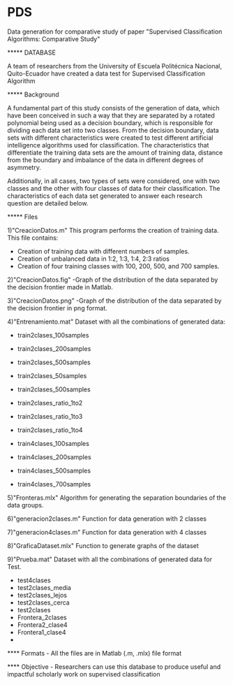 # PDS
Data generation for comparative study of paper "Supervised Classification Algorithms: Comparative Study"

***** DATABASE

A team of researchers from the University of Escuela Politécnica Nacional, Quito-Ecuador have created a data test for Supervised Classification Algorithm


***** Background 

A fundamental part of this study consists of the generation of data, which have  been conceived in such a way that they are separated by a rotated polynomial being  used as a decision boundary, which is responsible for dividing each data set into  two classes. From the decision boundary, data sets with different characteristics  were created to test different artificial intelligence algorithms used for classification.  The characteristics that differentiate the training data sets are the amount of training  data, distance from the boundary and imbalance of the data in different degrees of asymmetry.

Additionally, in all cases, two types of sets were considered, one with two classes  and the other with four classes of data for their classification. The characteristics  of each data set generated to answer each research question are detailed below.



***** Files

1)"CreacionDatos.m" 
This program performs the creation of training data. This file contains:
- Creation of training data with different numbers of samples.
- Creation of unbalanced data in 1:2, 1:3, 1:4, 2:3 ratios
- Creation of four training classes with 100, 200, 500, and 700 samples.

2)"CreacionDatos.fig" 
-Graph of the distribution of the data separated by the decision frontier made in Matlab.

3)"CreacionDatos.png" 
-Graph of the distribution of the data separated by the decision frontier in png format.

4)"Entrenamiento.mat" 
Dataset with all the combinations of generated data:
- train2clases_100samples
- train2clases_200samples
- train2clases_500samples
- train2clases_50samples
- train2clases_500samples

- train2clases_ratio_1to2
- train2clases_ratio_1to3
- train2clases_ratio_1to4

- train4clases_100samples
- train4clases_200samples
- train4clases_500samples
- train4clases_700samples

5)"Fronteras.mlx" 
Algorithm for generating the separation boundaries of the data groups.

6)"generacion2clases.m" 
Function for data generation with 2 classes

7)"generacion4clases.m" 
Function for data generation with 4 classes

8)"GraficaDataset.mlx" 
Function to generate graphs of the dataset

9)"Prueba.mat" 
Dataset with all the combinations of generated data for Test.

- test4clases
- test2clases_media
- test2clases_lejos
- test2clases_cerca
- test2clases
- Frontera_2clases
- Frontera2_clase4
- Frontera1_clase4
- 
**** Formats
    - All the files are in Matlab (.m, .mlx) file format

**** Objective
    -  Researchers can use this database to produce useful and impactful scholarly work on supervised classification 
